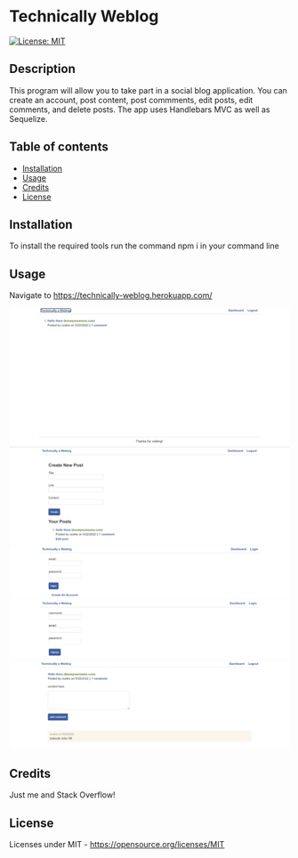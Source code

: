 # Technically Weblog
[![License: MIT](https://img.shields.io/badge/License-MIT-yellow.svg)](https://opensource.org/licenses/MIT)
## Description

This program will allow you to take part in a social blog application. You can create an account, post content, post commments, edit posts, edit comments, and delete posts. The app uses Handlebars MVC as well as Sequelize.

## Table of contents

- [Installation](#installation)
- [Usage](#usage)
- [Credits](#credits)
- [License](#license)

## Installation

To install the required tools run the command npm i in your command line

## Usage

Navigate to https://technically-weblog.herokuapp.com/

![Main](images\Main.PNG)
![Dashboard](images\Dashboard.PNG)
![Login](images\Login.PNG)
![Account](images\Account.PNG)
![Post](images\Post.PNG)


## Credits

Just me and Stack Overflow!

## License

Licenses under MIT - https://opensource.org/licenses/MIT